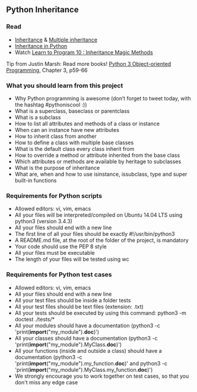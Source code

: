 ## Python Inheritance

### Read

- [Inheritance](https://docs.python.org/3.4/tutorial/classes.html#inheritance) & [Multiple inheritance](https://docs.python.org/3.4/tutorial/classes.html#multiple-inheritance)
- [Inheritance in Python](https://www.packtpub.com/books/content/inheritance-python)
- Watch [Learn to Program 10 : Inheritance Magic Methods](https://www.youtube.com/watch?v=d8kCdLCi6Lk)

Tip from Justin Marsh: Read more books! [Python 3 Object-oriented Programming](http://t3.gstatic.com/images?q=tbn:ANd9GcQUM0y6bxv-QJg-5SvHrf-HBUBTaid1QFxl_gJtGZisbziNydzn), Chapter 3, p59-66

### What you should learn from this project

- Why Python programming is awesome (don’t forget to tweet today, with the hashtag #pythoniscool :))
- What is a superclass, baseclass or parentclass
- What is a subclass
- How to list all attributes and methods of a class or instance
- When can an instance have new attributes
- How to inherit class from another
- How to define a class with multiple base classes
- What is the default class every class inherit from
- How to override a method or attribute inherited from the base class
- Which attributes or methods are available by heritage to subclasses
- What is the purpose of inheritance
- What are, when and how to use isinstance, issubclass, type and super built-in functions

### Requirements for Python scripts

- Allowed editors: vi, vim, emacs
- All your files will be interpreted/compiled on Ubuntu 14.04 LTS using python3 (version 3.4.3)
- All your files should end with a new line
- The first line of all your files should be exactly #!/usr/bin/python3
- A README.md file, at the root of the folder of the project, is mandatory
- Your code should use the PEP 8 style
- All your files must be executable
- The length of your files will be tested using wc

### Requirements for Python test cases

- Allowed editors: vi, vim, emacs
- All your files should end with a new line
- All your test files should be inside a folder tests
- All your test files should be text files (extension: .txt)
- All your tests should be executed by using this command: python3 -m doctest ./tests/*
- All your modules should have a documentation (python3 -c 'print(__import__("my_module").__doc__)')
- All your classes should have a documentation (python3 -c 'print(__import__("my_module").MyClass.__doc__)')
- All your functions (inside and outside a class) should have a documentation (python3 -c 'print(__import__("my_module").my_function.__doc__)' and python3 -c 'print(__import__("my_module").MyClass.my_function.__doc__)')
- We strongly encourage you to work together on test cases, so that you don't miss any edge case
